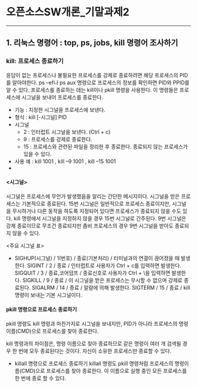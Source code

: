 # 오픈소스SW개론_기말과제2

***

## 1. 리눅스 명령어 : top, ps, jobs, kill 명령어 조사하기

### kill: 프로세스 종료하기
응답이 없는 프로세스나 불필요한 프로세스를 강제로 종료하려면 해당 프로세스의 PID를 알아야한다. 
ps –ef나 ps aux 명령으로 프로세스의 정보를 확인하면 PID와 PPID를 알 수 있다. 
프로세스를 종료하는 데는 kill이나 pkill 명령을 사용한다. 이 명령들은 프로세스에 시그널을 보내어 프로세스를 종료한다.

   - 기능 : 지정한 시그널을 프로세스에 보낸다.
   - 형식 : kill [-시그널] PID
   - 시그널 
     - 2 : 인터럽트 시그널을 보낸다. (Ctrl + c)
     - 9 : 프로세스를 강제로 종료한다.
     - 15 : 프로세스와 관련된 파일을 정리한 후 종료한다. 종료되지 않는 프로세스가        있을 수 있다.
   - 사용 예 : kill 1001 , kill –9 1001 , kill –15 1001
   - 
#### <시그널> 
시그널은 프로세스에 무언가 발생했음을 알리는 간단한 메시지이다. 
시그널을 받은 프로세스는 기본적으로 종료된다.
15번 시그널은 일반적으로 프로세스 종료이지만, 시그널을 무시하거나 다른 동작을 하도록 지정되어 있다면 프로세스가 종료되지 않을 수도 있다. 
kill 명령에서 시그널을 지정하지 않을 경우 15번 시그널로 간주된다. 
9번 시그널은 강제 종료이므로 무조건 종료되지만 좀비 프로세스의 경우 9번 시그널을 받아도 종료되지 않을 수 있다.

<주요 시그널 표>
- SIGHUP(시그널) / 1(번호) / 종료(기본처리) / 터미널과의 연결이 끊어졌을 때 발생한다.
SIGINT / 2 / 종료 / 인터럽트로 사용자가 Ctrl + c를 입력하면 발생한다.
SIGQUIT / 3 / 종료,코어덤프 / 종료신호로 사용자가 Ctrl + \을 입력하면 발생한다.
SIGKILL / 9 / 종료 / 이 시그널을 받은 프로세스는 무시할 수 없으며 강제로 종료된다.
SIGALRM / 14 / 종료 / 알람에 의해 발생한다.
SIGTERM / 15 / 종료 / kill 명령이 보내는 기본 시그널이다.

#### pkill 명령으로 프로세스 종료하기
pkill 명령도 kill 명령과 마찬가지로 시그널을 보내지만, PID가 아니라 프로세스의 명령 이름(CMD)으로 프로세스를 찾아 종료한다. 

kill 명령과의 차이점은, 명령 이름으로 찾아 종료하므로 같은 명령이 여러 개 검색될 경우 한 번에 모두 종료된다는 것이다. 자신이 소유한 프로세스만 종료할 수 있다.

- killall 명령으로 프로세스 종료하기
killall 명령도 pkill 명령처럼 프로세스의 명령이름(CMD)으로 프로세스를 찾아 종료한다.
이 이름으로 실행 중인 모든 프로세스를 한 번에 종료 할 수 있다.


